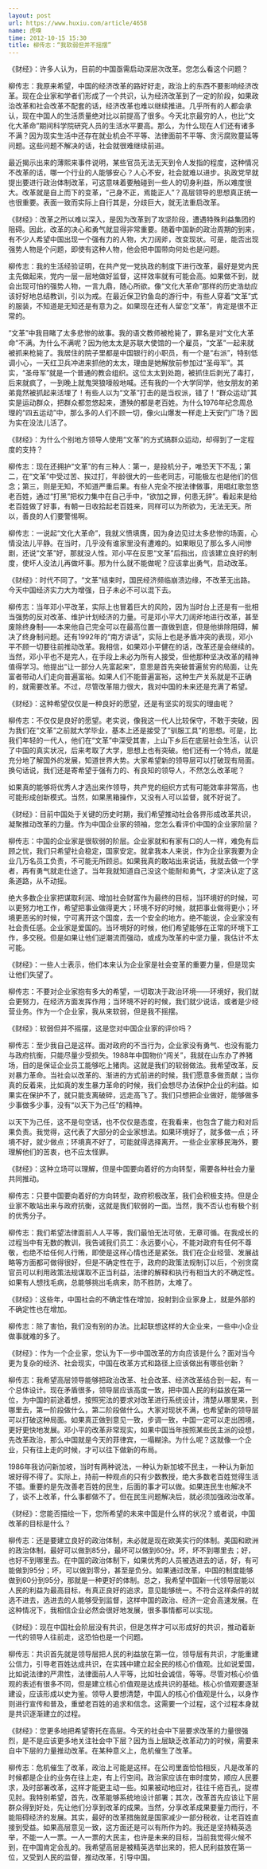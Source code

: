 ```yaml
---
layout: post
url: https://www.huxiu.com/article/4658
name: 虎嗅
time: 2012-10-15 15:30
title: 柳传志：“我软弱但并不摇摆”
---
```

《财经》：许多人认为，目前的中国亟需启动深层次改革。您怎么看这个问题？

柳传志：我原来希望，中国的经济改革的路好好走，政治上的东西不要影响经济改革。现在企业家和学者们形成了一个共识，认为经济改革到了一定的阶段，如果政治改革和社会改革不配套的话，经济改革也难以继续推进。几乎所有的人都会承认，现在中国人的生活质量绝对比以前提高了很多。今天北京最穷的人，也比“文化大革命”期间科学院研究人员的生活水平要高。那么，为什么现在人们还有诸多不满？因为现实生活中还存在就业机会不平等、法律面前不平等、贪污腐败蔓延等问题。这些问题不解决的话，社会就很难继续前进。

最近揭示出来的薄熙来事件说明，某些官员无法无天到令人发指的程度，这种情况不改革的话，哪一个行业的人能够安心？人心不安，社会就难以进步。执政党早就提出要进行政治体制改革，可这意味着要触碰到一些人的切身利益，所以难度很大。改革就是自上而下的变革，“己身不正，焉能正人”？高层领导的思想真正统一也很重要。表面一致而实际上自行其是，分歧巨大，就无法重启改革。　　

《财经》：改革之所以难以深入，是因为改革到了攻坚阶段，遭遇特殊利益集团的阻碍。因此，改革的决心和勇气就显得非常重要。随着中国新的政治周期的到来，有不少人希望中国出现一个强有力的人物，大刀阔斧，改变现状。可是，能否出现强势人物是个问题，即使有这种人物，他会把中国带向何处也是问题。

柳传志：我的生活经验证明，在共产党一党执政的制度下进行改革，最好是党内民主先做起来，党内一层一层地做好监督，这样效率就有可能会高。如果做不到，就会出现可怕的强势人物，一言九鼎，随心所欲。像“文化大革命”那样的历史浩劫应该好好地总结教训，引以为戒。在最近保卫钓鱼岛的游行中，有些人穿着“文革”式的服装，不知道是无知还是有意为之。如果现在还有人留恋“文革”，肯定是很不正常的。

“文革”中我目睹了太多悲惨的故事。我的语文教师被枪毙了，罪名是对“文化大革命”不满。为什么不满呢？因为他太太是苏联大使馆的一个雇员，“文革”一起来就被抓来枪毙了。我居住的院子里都是中国银行的小职员，有一个是“右派”，特别低调小心，一天红卫兵冲进来抓他的太太，理由是她解放前参加过“圣母军”。其实，“圣母军”就是一个普通的教会组织。这位太太到处跑，被抓住后剥光了毒打，后来就疯了，一到晚上就鬼哭狼嚎般地喊。还有我的一个大学同学，他女朋友的弟弟竟然被抓起来活埋了！有些人以为“文革”打击的是当权派，错了！“群众运动”其实是运动群众，把群众都忽悠起来，遭殃的都是老百姓。为什么1976年纪念周总理的“四五运动”中，那么多的人们不顾一切，像火山爆发一样走上天安门广场？因为实在没法儿活了。　　　　

《财经》：为什么个别地方领导人使用“文革”的方式搞群众运动，却得到了一定程度的支持？

柳传志：现在还拥护“文革”的有三种人：第一，是投机分子，唯恐天下不乱；第二，在“文革”中受过苦、挨过打，年龄很大的一些老同志，可能极左也是他们的信念；第三，则是无知，不知道严重后果。有些人完全不按法律做事，用唱红歌忽悠老百姓，通过“打黑”把权力集中在自己手中，“欲加之罪，何患无辞”。看起来是给老百姓做了好事，有朝一日收拾起老百姓来，同样可以为所欲为，无法无天。所以，善良的人们要警惕啊。

柳传志：一说起“文化大革命”，我就义愤填膺，因为身边见过太多悲惨的场面，心情没法儿平静。在当时，几乎没有谁家里没有遭难的。如果眼见了那么多人间惨剧，还说“文革”好，那就没人性。邓小平在反思“文革”后指出，应该建立良好的制度，使坏人没法儿再做坏事。那为什么就不能做呢？应该拿出勇气，启动改革。

《财经》：时代不同了。“文革”结束时，国民经济频临崩溃边缘，不改革无出路。今天中国经济实力大为增强，日子未必不可以混下去。

柳传志：当年邓小平改革，实际上也冒着巨大的风险，因为当时台上还是有一批相当强势的反对改革、维护计划经济的力量。可是邓小平大刀阔斧地进行改革，甚至废除终身制——本来他自己完全可以在最高位置一直做到底，但是他排除阻碍，解决了终身制问题。还有1992年的“南方讲话”，实际上也是矛盾冲突的表现，邓小平不顾一切要往前推动改革。我相信，如果邓小平健在的话，改革还是会继续的。当然，邓小平也不是完人，在手段上未必为所有人接受，但他那种坚决改革的精神值得学习。他提出“让一部分人先富起来”，意思是首先突破普遍贫穷的局面，让先富者带动人们走向普遍富裕。如果人们不能普遍富裕，这种生产关系就是不正确的，就需要改革。不过，尽管改革阻力很大，我对中国的未来还是充满了希望。

《财经》：这种希望仅仅是一种良好的愿望，还是有坚实的现实的理由呢？

柳传志：不仅仅是良好的愿望。老实说，像我这一代人比较保守，不敢于突破，因为我们在“文革”之前就大学毕业，基本上还是接受了“驯服工具”的思想。可是，比我们年轻的一代人，他们在“文革”中深受其害，上山下乡后在底层社会生活，认识了中国的真实状况，后来考取了大学，思想上也有突破。他们还有一个特点，就是充分地了解国外的发展，知道世界大势。大家希望新的领导层可以打破现有局面。换句话说，我们还是寄希望于强有力的、有良知的领导人，不然怎么改革呢？

如果真的能够将优秀人才选出来作领导，共产党的组织方式有可能效率非常高，也可能形成创新模式。当然，如果黑箱操作，又没有人可以监督，就不好说了。

《财经》：目前中国处于关键的历史时期，我们希望推动社会各界形成改革共识，凝聚推动改革的力量。作为中国企业家的领袖，您怎么看评价中国的企业家阶层？

柳传志：中国的企业家是很软弱的阶层。企业家就和有家有口的人一样，难免有后顾之忧，我们只希望社会稳定，国家安定。就拿我本人来说，作为企业家我要为企业几万名员工负责，不可能无所顾忌。如果我真的敢站出来说话，我就去做一个学者，再有勇气就走仕途了。当年我就知道自己没这个能耐和勇气，才坚决认定了这条道路，从不动摇。

绝大多数企业家把谋取利润、增加社会财富作为最终的目标，当环境好的时候，可以更努力地工作，希望把事业做得更大；环境不好的时候，就把事业做得更小；环境更恶劣的时候，宁可离开这个国度，去一个安全的地方。绝不能说，企业家没有社会责任感。企业家是爱国的。当环境好的时候，他们希望能够在正常的环境下工作，多交税。但是如果让他们逆潮流而强动，或成为改革的中坚力量，我估计不太可能。

《财经》：一些人士表示，他们本来认为企业家是社会变革的重要力量，但是现实让他们失望了。

柳传志：不要对企业家抱有多大的希望，一切取决于政治环境——环境好，我们就会更努力，在经济方面发挥作用；当环境不好的时候，我们就少说话，或者是少经营业务。作为一个企业家，我从来软弱，但是我不摇摆。　　

《财经》：软弱但并不摇摆，这是您对中国企业家的评价吗？

柳传志：至少我自己是这样。面对政府的不当行为，企业家没有勇气、也没有能力与政府抗衡，只能尽量少受损失。1988年中国物价“闯关”，我就在山东办了养猪场，目的是保证企业员工能够吃上猪肉。这就是我们的软弱做法。我希望改革，反对暴力革命。当社会以改革的、渐进的方式前进的时候，我们愿意多做贡献；当你真的反着来，比如真的发生暴力革命的时候，我们会想尽办法保护企业的利益。如果实在保护不了，就只能支离破碎，远走高飞了。我们只想把企业做好，能够做多少事做多少事，没有“以天下为己任”的精神。

以天下为己任，这不是句空话，也不仅仅是态度，在我看来，也包含了能力和对后果负责。我觉得，这代表了大部分的企业家想法。如果环境好了，就多做一点；环境不好，就少做点；环境真不好了，可能就得选择离开。一些企业家移民海外，要理解他们的苦衷，也不应太怪罪。

《财经》：这种立场可以理解，但是中国要向着好的方向转型，需要各种社会力量共同推动。

柳传志：只要中国要向着好的方向转型，政府积极改革，我们会积极支持。但是企业家不敢站出来与政府抗衡，这就是我们软弱的一面。当然，我不否认也有极个别的优秀分子。　　

柳传志：我们希望法律面前人人平等，我们最怕无法可依，无章可循。在我成长的过程当中有无数的教训，我告诫我们员工：永远要小心，不能对政府有任何不尊敬，也绝不给任何人行贿，即使是这样心情也还是紧张。我们在企业经营、发展战略等方面都可做得很好，但是不确定性在于，政府的政策法规制订以后，个别贪腐官员可以利用政策法规谋取不正当利益，法律的解释和执行有相当大的不确定性。如果有人想找毛病，总能够挑出毛病来，防不胜防，太难了。

《财经》：这些年，中国社会的不确定性在增加，投射到企业家身上，就是外部的不确定性也在增加。

柳传志：除了害怕，我们没有别的办法。比起联想这样的大企业来，一些中小企业做事就难的多了。

《财经》：作为一个企业家，您认为下一步中国改革的方向应该是什么？面对当今更为复杂的经济、社会现实，中国在改革方式和路径上应该做出有哪些创新？

柳传志：我希望高层领导能够把政治改革、社会改革、经济改革结合到一起，有一个总体设计。现在矛盾很多，领导层应该高度一致，把中国人民的利益放在第一位，为中国的前途着想，按照宪法的要求对改革进行系统设计，清楚从哪里来，到哪里去，第一阶段做什么，第二阶段做什么。大家对现状不满，也希望新的领导层可以打破这种局面。如果真正做到意见一致，步调一致，中国一定可以走出困境，更好更快地发展。邓小平的改革非常现实，如果中国当年按照某些民主派的设想，先改革政治，那么中国就是今天的菲律宾，一塌糊涂。为什么呢？这就像一个企业，只有往上走的时候，才可以往下做新的布局。

1986年我访问新加坡，当时有两种说法，一种认为新加坡不民主，一种认为新加坡好得不得了。实际上，持前一种观点的只有少数教授，绝大多数老百姓觉得生活不错。重要的是先改善老百姓的民生，后面的事才可以做。如果连民生也解决不了，谈不上改革，什么事都做不了。但在民生问题解决后，就必须加强政治改革。

《财经》：您能否描绘一下，您所希望的未来中国是什么样的状况？或者说，中国改革的目标是什么？

柳传志：还是要建立良好的政治体制，未必就是现在欧美实行的体制。美国和欧洲的政治体制，最好可以做到85分，最坏可以做到60分。坏，坏不到哪里去；好，也好不到哪里去。在中国的政治体制下，如果优秀的人员被选进去的话，好，有可能做到95分；坏，可以做到零分，甚至是负分。如果通过改革，中国的制度能够做到60分到95分，那就是一种更好的体制。总之，我希望中国新一代领导层能以人民的利益为最高目标，有真正良好的追求，意见能够统一。不符合这样条件的就选不进去，选进去的人能够受到监督，这样中国的政治、经济一定会高速发展。在这种情况下，我相信企业必然会很好地发展，很多事情都可以实现。

《财经》：现在中国社会阶层没有共识，但是怎样才可以形成好的共识，推动着新一代的领导人往前走，这恐怕也是一个问题。

柳传志：共识首先就是领导层把人民的利益放在第一位，领导层有共识，才能重建公信力，引导老百姓达成共识，在实践中建立起全民的核心价值观。比如说爱国，比如说法律的严肃性，法律面前人人平等，比如社会诚信，等等。尽管对核心价值观的表述有很多不同，但是建立核心价值观是达成共识的基础。核心价值观要逐渐建设，应该形成以史为鉴。领导人要想清楚，中国人的核心价值观是什么，以身作则进行宣传和普及，重塑老百姓的追求和信念。这需要一个过程，这个过程本身就是共识逐渐建立的过程。

《财经》：您更多地把希望寄托在高层。今天的社会中下层要求改革的力量很强烈，是不是应该更多地关注社会中下层？因为当上层缺乏改革动力的时候，需要来自中下层的力量推动改革。在某种意义上，危机催生了改革。

柳传志：危机催生了改革，政治上可能是这样。在公司里面恰恰相反，凡是改革的时候都是企业的业务在往上走，有上行空间。政治家应该在审时度势，顺应人民要求，及时部署改革，这样才能更主动一些。如果被动地应对，往往千疮百孔，捉襟见肘。我特别希望，首先，改革能够系统地设计部署；其次，改革首先应该让下层群众得到好处，先让他们分享到改革的成果。当然，分享改革成果要量力而行，不能阻碍经济的发展。其实，最好的改革措施就是国家减少一部分税收，让老百姓直接到受益。如果高层意见一致，这方面还是可以有所作为的。我还是坚持精英选举，不能一人一票。一人一票的大民主，也许是未来的目标，当前我觉得火候不到，在中国肯定会乱的。我希望高层是被精英选举出来的，把人民利益放在第一位，又受到人民的监督，推动改革，引导中国。

